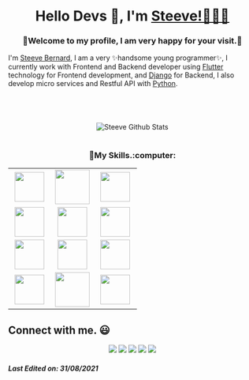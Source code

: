 <h1 align="center"> Hello Devs 👋, I'm <a href="https://twitter.com/Artronico26">Steeve!👨🏻‍💻</a></h1>
<h3 align="center">🙂Welcome to my profile, I am very happy for your visit.🙂</h3>


I'm <a href="https://twitter.com/Artronico26">Steeve Bernard</a>, I am a very ✨handsome young programmer✨, I currently work with Frontend and Backend developer using <a href="https://flutter.dev/?gclsrc=ds&gclsrc=ds">Flutter</a> technology for Frontend development, and <a href="https://www.djangoproject.com/">Django</a> for Backend, I also develop micro services and Restful API with <a href="https://www.python.org/">Python</a>.

<h1 align="center"></a></h1>
<br>
<p align="center">
<img align="center" src="https://github-readme-stats.vercel.app/api/top-langs/?username=steevedevops&layout=compact&theme=tokyonight" alt="Steeve Github Stats">
</p>
<p align="center">
<!--   <img align="center" src="https://github-readme-stats.vercel.app/api?username=steevepypro&show_icons=true&theme=tokyonight&include_all_commits=true" 
alt="Steeve Github Stats"> -->
<!--     <img align="center" src="https://github-readme-stats.vercel.app/api?username=steevepypro&show_icons=true&include_all_commits=true&theme=tokyonight" 
alt="Steeve Github Stats"> -->
</p>
<h1 align="center"></a></h1>

<h3 align="center">🙂My Skills.:computer:</h3>
<table align="center">
<tbody>
<tr>
<td align="center" width="33%">
<img height=60px src="https://www.vectorlogo.zone/logos/python/python-ar21.svg"> 
</td>

<td align="center" width="33%">
<img height=70px src="https://upload.wikimedia.org/wikipedia/commons/f/fe/Dart_programming_language_logo.svg"> 
</td>

<td align="center" width="33%">
<img height=60px src="https://www.vectorlogo.zone/logos/djangoproject/djangoproject-ar21.svg"> 
</td>
  
</tr>

<tr>
<td align="center" width="33%">
<img height=60px src="https://flutter.dev/assets/images/shared/brand/flutter/logo/flutter-lockup.png"> 
</td>

<td align="center" width="33%">
<img height=60px src="https://vuejs.org/images/logo.svg"> 
</td>


<td align="center" width="33%">
<img height=60px src="https://www.docker.com/sites/default/files/d8/styles/role_icon/public/2019-07/horizontal-logo-monochromatic-white.png?itok=SBlK2TGU"> 
</td>

</tr>
  
<tr>
<td align="center" width="33%">
<img height=60px src="https://www.vectorlogo.zone/logos/javascript/javascript-ar21.svg"> 
</td>

<td align="center" width="33%">
<img height=60px src="https://www.vectorlogo.zone/logos/postgresql/postgresql-ar21.svg"> 
</td>

<td align="center" width="33%">
<img height=60px src="https://www.vectorlogo.zone/logos/nodejs/nodejs-ar21.svg"> 
</td>
</tr>
  
<tr>
<td align="center" width="33%">
<img height=60px src="https://www.vectorlogo.zone/logos/w3_html5/w3_html5-ar21.svg"> 
</td>

<td align="center" width="33%">
<img height=70px src="https://1000logos.net/wp-content/uploads/2020/09/CSS-Logo.png"> 
</td>

<td align="center" width="33%">
<img height=60px src="https://www.vectorlogo.zone/logos/getbootstrap/getbootstrap-ar21.svg"> 
</td>
</tr>

</tbody>
</table>



## Connect with me. :smiley:
<p align="center">
<a href="https://github.com/steevepypro"><img src="https://img.shields.io/badge/-Steeve_Bernard-black?logo=github&style=flat-square"/></a>
<a href="https://www.linkedin.com/in/steeve-bernard-barthelemy-35579710a/"><img src="https://img.shields.io/badge/-Steeve_Bernard-blue?logo=linkedin&style=flat-square"></a>
<a href="https://www.instagram.com/steevedevops"><img src="https://img.shields.io/badge/-Steeve_DevOps-pink?logo=instagram&style=flat-square"/></a>
<a href="mailto:barthelemysteevebernard@gmail.com"><img src="https://img.shields.io/badge/-steevedevops@gmail.com-black?logo=gmail&style=flat-square"/></a>
<a href="https://twitter.com/Artronico26"><img src="https://img.shields.io/badge/-Steeve_B-blue?logo=twitter&style=flat-square"/></a>
</p>

##### Last Edited on: 31/08/2021
